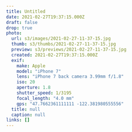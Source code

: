 ```yaml
---
title: Untitled
date: 2021-02-27T19:37:15.000Z
draft: false
drop: true
photo:
  url: s3/images/2021-02-27-11-37-15.jpg
  thumb: s3/thumbs/2021-02-27-11-37-15.jpg
  preview: s3/previews/2021-02-27-11-37-15.jpg
  created: 2021-02-27T19:37:15.000Z
  exif:
    make: Apple
    model: "iPhone 7"
    lens: "iPhone 7 back camera 3.99mm f/1.8"
    iso: 20
    aperture: 1.8
    shutter_speed: 1/3195
    focal_length: "4.0 mm"
    gps: "47.7662361111111 -122.381980555556"
  title: null
  caption: null
links: []
---
```

